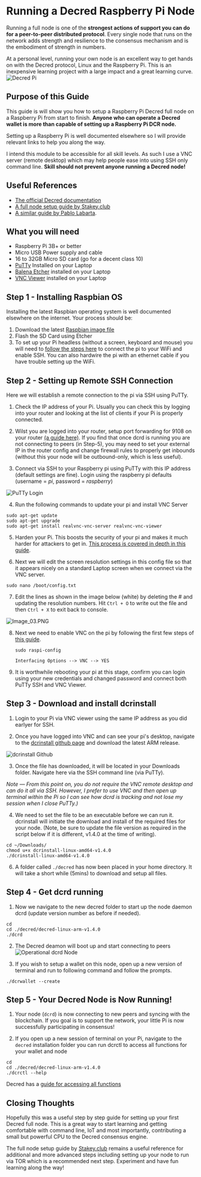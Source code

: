 # Running a Decred Raspberry Pi Node

Running a full node is one of the **strongest actions of support you can do for a peer-to-peer distributed protocol**. Every single node that runs on the network adds strength and resilience to the consensus mechanism and is the embodiment of strength in numbers.

At a personal level, running your own node is an excellent way to get hands on with the Decred protocol, Linux and the Raspberry Pi.
This is an inexpensive learning project with a large impact and a great learning curve.
![Decred Pi](images/image_01_.png)

## Purpose of this Guide

This guide is will show you how to setup a Raspberry Pi Decred full node on a Raspberry Pi from start to finish. **Anyone who can operate a Decred wallet is more than capable of setting up a Raspberry Pi DCR node.**

Setting up a Raspberry Pi is well documented elsewhere so I will provide relevant links to help you along the way.

I intend this module to be accessible for all skill levels. As such I use a VNC server (remote desktop) which may help people ease into using SSH only command line. **Skill should not prevent anyone running a Decred node!**

## Useful References

- [The official Decred documentation]("https://docs.decred.org/wallets/cli/cli-installation/")
- [A full node setup guide by Stakey.club]("https://stakey.club/en/installing-dcrd/")
- [A similar guide by Pablo Labarta]("https://medium.com/crypto-rocket-blog/my-experience-setting-up-a-decred-full-node-8a9bbf55bc30").


## What you will need
- Raspberry Pi 3B+ or better
- Micro USB Power supply and cable
- 16 to 32GB Micro SD card (go for a decent class 10)
- [PuTTy]("https://www.putty.org/") Installed on your Laptop
- [Balena Etcher]("https://www.balena.io/etcher/") installed on your Laptop
- [VNC Viewer]("https://www.realvnc.com/en/connect/download/viewer/") installed on your Laptop


## Step 1 - Installing Raspbian OS
Installing the latest Raspbian operating system is well documented elsewhere on the internet. Your process should be:
1. Download the latest [Raspbian image file]("https://www.raspberrypi.org/downloads/raspbian/")
2. Flash the SD Card using Etcher
3. To set up your Pi headless (without a screen, keyboard and mouse) you will need to [follow the steps here]("https://desertbot.io/blog/headless-raspberry-pi-4-ssh-wifi-setup") to connect the pi to your WiFi and enable SSH. You can also hardwire the pi with an ethernet cable if you have trouble setting up the WiFi.

## Step 2 - Setting up Remote SSH Connection
Here we will establish a remote connection to the pi via SSH using PuTTy.

1. Check the IP address of your Pi. Usually you can check this by logging into your router and looking at the list of clients if your Pi is properly connected.

2. Wilst you are logged into your router, setup port forwarding for 9108 on your router [(a guide here)](https://m.wikihow.com/Set-Up-Port-Forwarding-on-a-Router). If you find that once dcrd is running you are not connecting to peers (in Step-5), you may need to set your external IP in the router config and change firewall rules to properly get inbounds (without this your node will be outbound-only, which is less useful).

3. Connect via SSH to your Raspberry pi using PuTTy with this IP address (default settings are fine). Login using the raspberry pi defaults (username = *pi*, password = *raspberry*)

![PuTTy Login](images/image_02.png) 

4. Run the following commands to update your pi and install VNC Server
```
sudo apt-get update
sudo apt-get upgrade
sudo apt-get install realvnc-vnc-server realvnc-vnc-viewer
```
5.  Harden your Pi. This boosts the security of your pi and makes it much harder for attackers to get in. [This process is covered in depth in this guide]("https://www.raspberrypi.org/documentation/configuration/security.md").

6. Next we will edit the screen resolution settings in this config file so that it appears nicely on a standard Laptop screen when we connect via the VNC server.
```
sudo nano /boot/config.txt
```
7. Edit the lines as shown in the image below (white) by deleting the # and updating the resolution numbers. Hit ```Ctrl + O``` to write out the file and then ```Ctrl + X``` to exit back to console.

![Image_03.PNG](images/image_03.png)


8. Next we need to enable VNC on the pi by following the first few steps of [this guide]("https://www.raspberrypi.org/documentation/remote-access/vnc/README.md").

    ```
    sudo raspi-config
    ```
    ```Interfacing Options --> VNC --> YES ```


9. It is worthwhile rebooting your pi at this stage, confirm you can login using your new credentials and changed password and connect both PuTTy SSH and VNC Viewer.

## Step 3 - Download and install dcrinstall
1. Login to your Pi via VNC viewer using the same IP address as you did earlyer for SSH. 

2. Once you have logged into VNC and can see your pi's desktop, navigate to the [dcrinstall github page]("https://github.com/decred/decred-release/releases") and download the latest ARM release.

![dcrinstall Github](images/image_04.png)

3. Once the file has downloaded, it will be located in your Downloads folder. Navigate here via the SSH command line (via PuTTy).

*Note — From this point on, you do not require the VNC remote desktop and can do it all via SSH. However, I prefer to use VNC and then open up terminal within the Pi so I can see how dcrd is tracking and not lose my session when I close PuTTy.)*

4. We need to set the file to be an executable before we can run it. dcrinstall will initiate the download and install of the required files for your node. (Note, be sure to update the file version as required in the script below if it is different, v1.4.0 at the time of writing).
```
cd ~/Downloads/
chmod u+x dcrinstall-linux-amd64-v1.4.0
./dcrinstall-linux-amd64-v1.4.0
```

6. A folder called ```./decred``` has now been placed in your home directory. It will take a short while (5mins) to download and setup all files.

## Step 4 - Get dcrd running
1. Now we navigate to the new decred folder to start up the node daemon dcrd (update version number as before if needed).
```
cd
cd ./decred/decred-linux-arm-v1.4.0
./dcrd
```
2. The Decred deamon will boot up and start connecting to peers
![Operational dcrd Node](images/image_05.png)

3. If you wish to setup a wallet on this node, open up a new version of terminal and run to following command and follow the prompts.
```
./dcrwallet --create
```

## Step 5 - Your Decred Node is Now Running!
1. Your node (```dcrd```) is now connecting to new peers and syncing with the blockchain. If you goal is to support the network, your little Pi is now successfully participating in consensus!

2. If you open up a new session of terminal on your Pi, navigate to the ```decred``` installation folder you can run dcrctl to access all functions for your wallet and node
```
cd
cd ./decred/decred-linux-arm-v1.4.0
./dcrctl --help
```
Decred has a [guide for accessing all functions](https://docs.decred.org/wallets/cli/dcrctl-basics/) 

## Closing Thoughts
Hopefully this was a useful step by step guide for setting up your first Decred full node. This is a great way to start learning and getting comfortable with command line, IoT and most importantly, contributing a small but powerful CPU to the Decred consensus engine.

The full node setup guide by [Stakey.club](https://stakey.club/en/installing-dcrd/) remains a useful reference for additional and more advanced steps including setting up your node to run via TOR which is a recommended next step. Experiment and have fun learning along the way!

